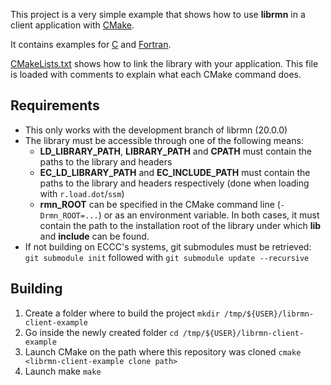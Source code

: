 This project is a very simple example that shows how to use **librmn**
in a client application with [CMake](https://cmake.org).

It contains examples for [C](hello.c) and [Fortran](hello.F90).

[CMakeLists.txt](CMakeLists.txt) shows how to link the library with your
application. This file is loaded with comments to explain what each
CMake command does.


## Requirements

- This only works with the development branch of librmn (20.0.0)
- The library must be accessible through one of the following means:
    - **LD_LIBRARY_PATH**, **LIBRARY_PATH** and **CPATH** must contain
      the paths to the library and headers
    - **EC_LD_LIBRARY_PATH** and **EC_INCLUDE_PATH** must contain the paths
      to the library and headers respectively (done when loading with
      `r.load.dot`/`ssm`)
    - **rmn_ROOT** can be specified in the CMake command line (`-Drmn_ROOT=...`)
      or as an environment variable.  In both cases, it must contain the path
      to the installation root of the library under which **lib** and
      **include** can be found.
- If not building on ECCC's systems, git submodules must be retrieved:
  `git submodule init` followed with `git submodule update --recursive`


## Building

1. Create a folder where to build the project
   `mkdir /tmp/${USER}/librmn-client-example`
2. Go inside the newly created folder
   `cd /tmp/${USER}/librmn-client-example`
3. Launch CMake on the path where this repository was cloned
   `cmake <librmn-client-example clone path>`
4. Launch make
   `make`
